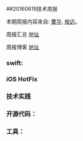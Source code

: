 
##20160619技术周报

本期周报内容来自: [曹华](https://github.com/GlareCH), [桉远](https://github.com/AnYuan)。

周报汇总 [地址](https://github.com/BaiduHiDeviOS/iOS-Tech-Weekly)

周报博客 [地址](http://baiduhidevios.github.io/)

### swift:

### iOS HotFix


### 技术实践

### 开源代码：


### 工具：

